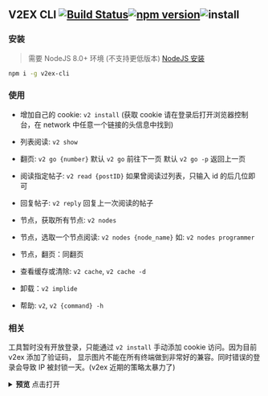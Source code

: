 ## V2EX CLI [![Build Status](https://travis-ci.org/WittBulter/v2ex-cli.svg?branch=master)](https://travis-ci.org/WittBulter/v2ex-cli)[![npm version](https://badge.fury.io/js/v2ex-cli.svg)](http://badge.fury.io/js/v2ex-cli)![install](https://github.com/WittBulter/v2ex-cli/blob/master/assets/install.png)


### 安装
> 需要 NodeJS 8.0+ 环境 (不支持更低版本) [NodeJS 安装](https://nodejs.org/en/download/current/)

```bash
npm i -g v2ex-cli
```

### 使用
- 增加自己的 cookie: `v2 install`
  (获取 cookie 请在登录后打开浏览器控制台，在 network 中任意一个链接的头信息中找到)

- 列表阅读: `v2 show`

- 翻页: `v2 go {number}`
  默认 `v2 go` 前往下一页
  默认 `v2 go -p` 返回上一页

- 阅读指定帖子: `v2 read {postID}`
  如果曾阅读过列表，只输入 id 的后几位即可

- 回复帖子: `v2 reply`
  回复上一次阅读的帖子

- 节点，获取所有节点: `v2 nodes`

- 节点，选取一个节点阅读: `v2 nodes {node_name}`
  如: `v2 nodes programmer`

- 节点，翻页：同翻页

- 查看缓存或清除: `v2 cache`, `v2 cache -d`

- 卸载：`v2 implide`

- 帮助: `v2`, `v2 {command} -h`


### 相关

工具暂时没有开放登录，只能通过 `v2 install` 手动添加 cookie 访问。因为目前 v2ex 添加了验证码，
显示图片不能在所有终端做到非常好的兼容。同时错误的登录会导致 IP 被封锁一天。(v2ex 近期的策略太暴力了)



<p><details>
  <summary><b>预览</b> 点击打开</summary>
  <ul>
    <li>
      <h3>安装</h3>
      <img src="https://github.com/WittBulter/v2ex-cli/blob/master/assets/install.png">
    </li>
    <li>
      <h3>列表</h3>
      <img src="https://github.com/WittBulter/v2ex-cli/blob/master/assets/read.png">
    </li>
    <li>
      <h3>阅读</h3>
      <img src="https://github.com/WittBulter/v2ex-cli/blob/master/assets/read2.png">
    </li>
    <li>
      <h3>节点</h3>
      <img src="https://github.com/WittBulter/v2ex-cli/blob/master/assets/node.png">
    </li>
    <li>
      <h3>回复</h3>
      <img src="https://github.com/WittBulter/v2ex-cli/blob/master/assets/reply.png">
    </li>
  </ul>
</details></p>











